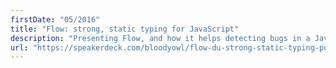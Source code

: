 ```yaml
---
firstDate: "05/2016"
title: "Flow: strong, static typing for JavaScript"
description: "Presenting Flow, and how it helps detecting bugs in a JavaScript codebase."
url: "https://speakerdeck.com/bloodyowl/flow-du-strong-static-typing-pour-javascript"
---
```

